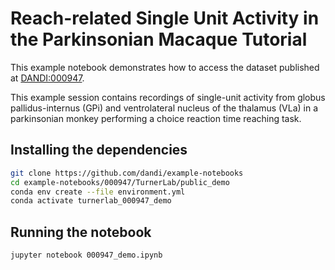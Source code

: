 # Reach-related Single Unit Activity in the Parkinsonian Macaque Tutorial

This example notebook demonstrates how to access the dataset published at [DANDI:000947](https://dandiarchive.org/dandiset/000947/draft).

This example session contains recordings of single-unit activity from globus pallidus-internus (GPi) and
ventrolateral nucleus of the thalamus (VLa) in a parkinsonian monkey performing a choice reaction time reaching task.

## Installing the dependencies

```bash
git clone https://github.com/dandi/example-notebooks
cd example-notebooks/000947/TurnerLab/public_demo
conda env create --file environment.yml
conda activate turnerlab_000947_demo
```

## Running the notebook

```bash
jupyter notebook 000947_demo.ipynb
```
